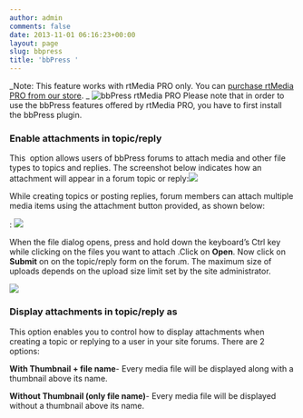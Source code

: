 ```yaml
---
author: admin
comments: false
date: 2013-11-01 06:16:23+00:00
layout: page
slug: bbpress
title: 'bbPress '
---
```


_Note: This feature works with rtMedia PRO only. You can [purchase rtMedia PRO from our store](https://rtcamp.com/store/rtmedia-pro/).
_
![bbPress rtMedia PRO](http://docs.rtcamp.com/wp-content/uploads/2013/11/bbPress-rtMedia-PRO.jpg)
Please note that in order to use the bbPress features offered by rtMedia PRO, you have to first install the bbPress plugin.


### Enable attachments in topic/reply


This  option allows users of bbPress forums to attach media and other file types to topics and replies. The screenshot below indicates how an attachment will appear in a forum topic or reply:![](https://rtcamp.com/wp-content/uploads/2013/11/image.png)

While creating topics or posting replies, forum members can attach multiple media items using the attachment button provided, as shown below:

: ![](https://rtcamp.com/wp-content/uploads/2013/11/image1.png)

When the file dialog opens, press and hold down the keyboard’s Ctrl key while clicking on the files you want to attach .Click on **Open**. Now click on **Submit** on on the topic/reply form on the forum. The maximum size of uploads depends on the upload size limit set by the site administrator.

![](https://rtcamp.com/wp-content/uploads/2013/11/image2.png)


### Display attachments in topic/reply as


This option enables you to control how to display attachments when creating a topic or replying to a user in your site forums. There are 2 options:

**With Thumbnail + file name**- Every media file will be displayed along with a thumbnail above its name.

**Without Thumbnail (only file name)**- Every media file will be displayed without a thumbnail above its name.

